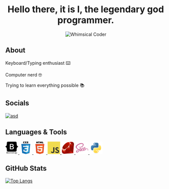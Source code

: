 
<h1 align="center">Hello there, it is I, the legendary god programmer.</h1>

<p align="center">
  <img src="https://media.tenor.com/_HigPGKNH2AAAAAi/alienpls3-alienpls.gif" alt="Whimsical Coder">
</p>

**About**
- 
<div align="left">
	<p>Keyboard/Typing enthusiast ⌨️</p>
	<p>Computer nerd 🤓</p>
	<p> Trying to learn everything possible 📚</p>
</div>

**Socials**
- 
<p align="left">  
<a href="https://www.linkedin.com/in/cosgun-hussein-618b71244/" target="blank"><img align="center" src="https://raw.githubusercontent.com/rahuldkjain/github-profile-readme-generator/master/src/images/icons/Social/linked-in-alt.svg" alt="asd" height="30" width="40" 
/></a> 
</p>

**Languages & Tools**
- 
<p align="left"> <a href="https://getbootstrap.com" target="_blank" rel="noreferrer"> <img src="https://raw.githubusercontent.com/devicons/devicon/master/icons/bootstrap/bootstrap-plain-wordmark.svg" alt="bootstrap" width="40" height="40"/> </a> <a href="https://www.w3schools.com/css/" target="_blank" rel="noreferrer"> <img src="https://raw.githubusercontent.com/devicons/devicon/master/icons/css3/css3-original-wordmark.svg" alt="css3" width="40" height="40"/> </a> <a href="https://www.w3.org/html/" target="_blank" rel="noreferrer"> <img src="https://raw.githubusercontent.com/devicons/devicon/master/icons/html5/html5-original-wordmark.svg" alt="html5" width="40" height="40"/> </a> <a href="https://developer.mozilla.org/en-US/docs/Web/JavaScript" target="_blank" rel="noreferrer"> <img src="https://raw.githubusercontent.com/devicons/devicon/master/icons/javascript/javascript-original.svg" alt="javascript" width="40" height="40"/> </a> <a  <img src="https://raw.githubusercontent.com/devicons/devicon/master/icons/python/python-original.svg" alt="python" width="40" height="40"/> </a> <a href="https://www.ruby-lang.org/en/" target="_blank" rel="noreferrer"> <img src="https://raw.githubusercontent.com/devicons/devicon/master/icons/ruby/ruby-original.svg" alt="ruby" width="40" height="40"/> </a> <a href="https://sass-lang.com" target="_blank" rel="noreferrer"> <img src="https://raw.githubusercontent.com/devicons/devicon/master/icons/sass/sass-original.svg" alt="sass" width="40" height="40"/> </a> <a href="https://www.python.org" target="_blank" rel="noreferrer"> <img src="https://raw.githubusercontent.com/devicons/devicon/master/icons/python/python-original.svg" alt="python" width="40" height="40"/> </a> </p>

**GitHub Stats**
-

[![Top Langs](https://github-readme-stats.vercel.app/api/top-langs/?username=mistercxmpy&langs_count=8)](https://github.com/mistercxmpy/github-readme-stats)
